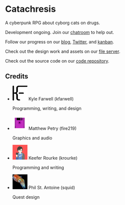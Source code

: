 Catachresis
===========
A cyberpunk RPG about cyborg cats on drugs.

Development ongoing. Join our [chatroom](/xmpp) to help out.

Follow our progress on our [blog](/blog/),
[Twitter](https://twitter.com/gelato_labs), and
[kanban](https://kanban.gelatolabs.xyz/?controller=BoardViewController&action=readonly&token=e3eb42724765792d02c8080a8d1cf45ed5a709fde52d8ecce7c3f0673cae).

Check out the design work and assets on our
[file server](https://files.gelatolabs.xyz/index.php/s/RJJaiIOCTlRIFzq).

Check out the source code on our
[code repository](https://git.gelatolabs.xyz/gelato/catachresis).

Credits
-------
<ul class="collection">
  <li class="collection-item avatar">
    <img src="/img/kfarwell.png" class="avatar-img">
    <span class="title">Kyle Farwell (kfarwell)</span>
    <p>Programming, writing, and design</p>
    <a href="https://kfarwell.org/" class="secondary-content"><i class="mdi mdi-web"></i></a>
  </li>
  <li class="collection-item avatar">
    <img src="/img/fire219.png" class="avatar-img">
    <span class="title">Matthew Petry (fire219)</span>
    <p>Graphics and audio</p>
    <a href="https://fire219.kotori.me/" class="secondary-content"><i class="mdi mdi-web"></i></a>
  </li>
  <li class="collection-item avatar">
    <img src="/img/krourke.png" class="avatar-img">
    <span class="title">Keefer Rourke (krourke)</span>
    <p>Programming and writing</p>
    <a href="https://krourke.org/" class="secondary-content"><i class="mdi mdi-web"></i></a>
  </li>
  <li class="collection-item avatar">
    <img src="/img/squid.jpg" class="avatar-img">
    <span class="title">Phil St. Antoine (squid)</span>
    <p>Quest design</p>
    <a href="https://phil.guhnoo.org/" class="secondary-content"><i class="mdi mdi-web"></i></a>
  </li>
</ul>
